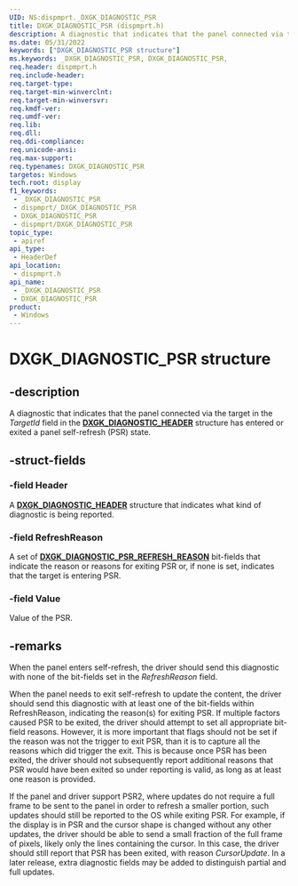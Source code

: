 ```yaml
---
UID: NS:dispmprt._DXGK_DIAGNOSTIC_PSR
title: DXGK_DIAGNOSTIC_PSR (dispmprt.h)
description: A diagnostic that indicates that the panel connected via the target in the TargetId field in the _DXGK_DIAGNOSTIC_HEADER structure has entered or exited a panel self-refresh (PSR) state.
ms.date: 05/31/2022
keywords: ["DXGK_DIAGNOSTIC_PSR structure"]
ms.keywords: _DXGK_DIAGNOSTIC_PSR, DXGK_DIAGNOSTIC_PSR,
req.header: dispmprt.h
req.include-header: 
req.target-type: 
req.target-min-winverclnt: 
req.target-min-winversvr: 
req.kmdf-ver: 
req.umdf-ver: 
req.lib: 
req.dll: 
req.ddi-compliance: 
req.unicode-ansi: 
req.max-support: 
req.typenames: DXGK_DIAGNOSTIC_PSR
targetos: Windows
tech.root: display
f1_keywords:
 - _DXGK_DIAGNOSTIC_PSR
 - dispmprt/_DXGK_DIAGNOSTIC_PSR
 - DXGK_DIAGNOSTIC_PSR
 - dispmprt/DXGK_DIAGNOSTIC_PSR
topic_type:
 - apiref
api_type:
 - HeaderDef
api_location:
 - dispmprt.h
api_name:
 - _DXGK_DIAGNOSTIC_PSR
 - DXGK_DIAGNOSTIC_PSR
product:
 - Windows
---
```


# DXGK_DIAGNOSTIC_PSR structure

## -description

A diagnostic that indicates that the panel connected via the target in the *TargetId* field in the [**DXGK_DIAGNOSTIC_HEADER**](ns-dispmprt-_dxgk_diagnostic_header.md) structure has entered or exited a panel self-refresh (PSR) state.

## -struct-fields

### -field Header

A [**DXGK_DIAGNOSTIC_HEADER**](ns-dispmprt-_dxgk_diagnostic_header.md) structure that indicates what kind of diagnostic is being reported.

### -field RefreshReason

A set of [**DXGK_DIAGNOSTIC_PSR_REFRESH_REASON**](ns-dispmprt-_dxgk_diagnostic_psr_refresh_reason.md) bit-fields that indicate the reason or reasons for exiting PSR or, if none is set, indicates that the target is entering PSR.

### -field Value

Value of the PSR.

## -remarks

When the panel enters self-refresh, the driver should send this diagnostic with none of the bit-fields set in the *RefreshReason* field.

When the panel needs to exit self-refresh to update the content, the driver should send this diagnostic with at least one of the bit-fields within RefreshReason, indicating the reason(s) for exiting PSR. If multiple factors caused PSR to be exited, the driver should attempt to set all appropriate bit-field reasons. However, it is more important that flags should not be set if the reason was not the trigger to exit PSR, than it is to capture all the reasons which did trigger the exit. This is because once PSR has been exited, the driver should not subsequently report additional reasons that PSR would have been exited so under reporting is valid, as long as at least one reason is provided.

If the panel and driver support PSR2, where updates do not require a full frame to be sent to the panel in order to refresh a smaller portion, such updates should still be reported to the OS while exiting PSR. For example, if the display is in PSR and the cursor shape is changed without any other updates, the driver should be able to send a small fraction of the full frame of pixels, likely only the lines containing the cursor. In this case, the driver should still report that PSR has been exited, with reason *CursorUpdate*. In a later release, extra diagnostic fields may be added to distinguish partial and full updates.
